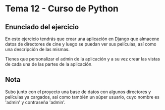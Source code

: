 # Tema 12 - Curso de Python
## Enunciado del ejercicio

En este ejercicio tendrás que crear una aplicación en Django que almacene datos de directores de cine y luego se puedan ver sus películas, así como una descripción de las mismas.

Tienes que personalizar el admin de la aplicación y a su vez crear las vistas de cada una de las partes de la aplicación.

Nota
----

Subo junto con el proyecto una base de datos con algunos directores y películas ya cargados, así como también un súper usuario, cuyo nombre es 'admin' y contraseña 'admin'.
